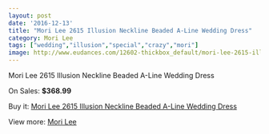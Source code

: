 ```yaml
---
layout: post
date: '2016-12-13'
title: "Mori Lee 2615 Illusion Neckline Beaded A-Line Wedding Dress"
category: Mori Lee
tags: ["wedding","illusion","special","crazy","mori"]
image: http://www.eudances.com/12602-thickbox_default/mori-lee-2615-illusion-neckline-beaded-a-line-wedding-dress.jpg
---
```

Mori Lee 2615 Illusion Neckline Beaded A-Line Wedding Dress

On Sales: **$368.99**
<a href="https://www.eudances.com/en/mori-lee/3881-mori-lee-2615-illusion-neckline-beaded-a-line-wedding-dress.html"><amp-img layout="responsive" width="600" height="600" src="//www.eudances.com/12602-thickbox_default/mori-lee-2615-illusion-neckline-beaded-a-line-wedding-dress.jpg" alt="Mori Lee 2615 Illusion Neckline Beaded A-Line Wedding Dress 0" /></a>
<a href="https://www.eudances.com/en/mori-lee/3881-mori-lee-2615-illusion-neckline-beaded-a-line-wedding-dress.html"><amp-img layout="responsive" width="600" height="600" src="//www.eudances.com/12607-thickbox_default/mori-lee-2615-illusion-neckline-beaded-a-line-wedding-dress.jpg" alt="Mori Lee 2615 Illusion Neckline Beaded A-Line Wedding Dress 1" /></a>
<a href="https://www.eudances.com/en/mori-lee/3881-mori-lee-2615-illusion-neckline-beaded-a-line-wedding-dress.html"><amp-img layout="responsive" width="600" height="600" src="//www.eudances.com/12606-thickbox_default/mori-lee-2615-illusion-neckline-beaded-a-line-wedding-dress.jpg" alt="Mori Lee 2615 Illusion Neckline Beaded A-Line Wedding Dress 2" /></a>
<a href="https://www.eudances.com/en/mori-lee/3881-mori-lee-2615-illusion-neckline-beaded-a-line-wedding-dress.html"><amp-img layout="responsive" width="600" height="600" src="//www.eudances.com/12605-thickbox_default/mori-lee-2615-illusion-neckline-beaded-a-line-wedding-dress.jpg" alt="Mori Lee 2615 Illusion Neckline Beaded A-Line Wedding Dress 3" /></a>
<a href="https://www.eudances.com/en/mori-lee/3881-mori-lee-2615-illusion-neckline-beaded-a-line-wedding-dress.html"><amp-img layout="responsive" width="600" height="600" src="//www.eudances.com/12604-thickbox_default/mori-lee-2615-illusion-neckline-beaded-a-line-wedding-dress.jpg" alt="Mori Lee 2615 Illusion Neckline Beaded A-Line Wedding Dress 4" /></a>
<a href="https://www.eudances.com/en/mori-lee/3881-mori-lee-2615-illusion-neckline-beaded-a-line-wedding-dress.html"><amp-img layout="responsive" width="600" height="600" src="//www.eudances.com/12603-thickbox_default/mori-lee-2615-illusion-neckline-beaded-a-line-wedding-dress.jpg" alt="Mori Lee 2615 Illusion Neckline Beaded A-Line Wedding Dress 5" /></a>

Buy it: [Mori Lee 2615 Illusion Neckline Beaded A-Line Wedding Dress](https://www.eudances.com/en/mori-lee/3881-mori-lee-2615-illusion-neckline-beaded-a-line-wedding-dress.html "Mori Lee 2615 Illusion Neckline Beaded A-Line Wedding Dress")

View more: [Mori Lee](https://www.eudances.com/en/9-mori-lee "Mori Lee")